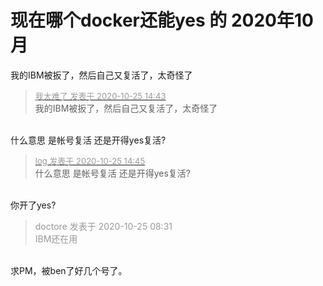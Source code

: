 # 现在哪个docker还能yes 的 2020年10月


我的IBM被扳了，然后自己又复活了，太奇怪了

<div class="quote"><blockquote><font size="2"><a href="https://www.hostloc.com/forum.php?mod=redirect&amp;goto=findpost&amp;pid=9349878&amp;ptid=758171" target="_blank"><font color="#999999">我太难了 发表于 2020-10-25 14:43</font></a></font><br />
我的IBM被扳了，然后自己又复活了，太奇怪了</blockquote></div><br />
什么意思 是帐号复活 还是开得yes复活?

<div class="quote"><blockquote><font size="2"><a href="https://www.hostloc.com/forum.php?mod=redirect&amp;goto=findpost&amp;pid=9349882&amp;ptid=758171" target="_blank"><font color="#999999">log 发表于 2020-10-25 14:45</font></a></font><br />
什么意思 是帐号复活 还是开得yes复活?</blockquote></div><br />
你开了yes? 

<div class="quote"><blockquote><font color="#999999">doctore 发表于 2020-10-25 08:31</font><br />
<font color="#999999">IBM还在用</font></blockquote></div><br />
求PM，被ben了好几个号了。
